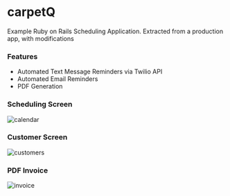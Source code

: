 # carpetQ

Example Ruby on Rails Scheduling Application. Extracted from a production app, with modifications

### Features
 * Automated Text Message Reminders via Twilio API
 * Automated Email Reminders
 * PDF Generation

### Scheduling Screen
![calendar](https://user-images.githubusercontent.com/843024/209850522-00dc0ae8-a0de-4245-84fe-e6e6d7134281.png)

### Customer Screen
![customers](https://user-images.githubusercontent.com/843024/206945187-d6d6262c-5351-4b8d-8a0b-a65e5c150cf2.png)

### PDF Invoice
![invoice](https://user-images.githubusercontent.com/843024/206945686-0c48346f-b187-45f7-baef-c9ba9dd30dbe.png)
